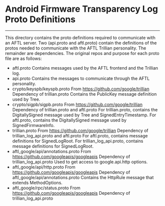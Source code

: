 # Android Firmware Transparency Log Proto Definitions
---

This directory contains the proto definitions required to communicate with an
AFTL server. Two (api.proto and aftl.proto) contain the definitions of the
protos needed to communicate with the AFTL Trillian personality. The remainder
are dependencies. The original repos and purpose for each proto file are as
follows:

* aftl.proto
   <!-- TODO(danielaustin): Add detailed message descriptions. -->
   Contains messages used by the AFTL frontend and the Trillian log.
* api.proto
   <!-- TODO(danielaustin): Add detailed message descriptions. -->
   Contains the messages to communicate through the AFTL personality.
* crypto/keyspb/keyspb.proto
   From https://github.com/google/trillian
   Dependency of trillian.proto
   Contains the PublicKey message definition used by Tree.
* crypto/sigpb/sigpb.proto
   From https://github.com/google/trillian
   Dependency of trillian.proto and aftl.proto
   For trillian.proto, contains the DigitallySigned message used by Tree and
   SignedEntryTimestamp. For aftl.proto, contains the DigitallySigned message
   used by SignedFirmwareInfo.
* trillian.proto
   From https://github.com/google/trillian
   Dependency of trillian_log_api.proto and aftl.proto
   For aftl.proto, contains message definitions for SignedLogRoot.
   For trillian_log_api.proto, contains message definitions for SignedLogRoot.
* aftl_google/api/annotations.proto
   From https://github.com/googleapis/googleapis
   Dependency of trillian_log_api.proto
   Used to get access to google.api.http options.
* aftl_google/api/http.proto
   From https://github.com/googleapis/googleapis
   Dependency of aftl_google/api/annotations.proto
   Contains the HttpRule message that extends MethodOptions.
* aftl_google/rpc/status.proto
   From https://github.com/googleapis/googleapis
   Dependency of trillian_log_api.proto
